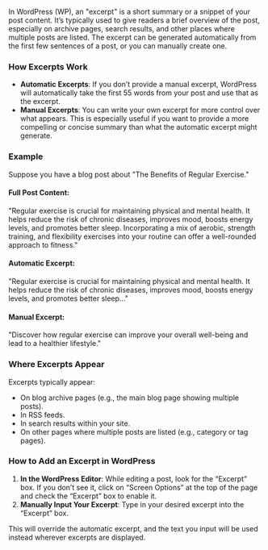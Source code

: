 In WordPress (WP), an "excerpt" is a short summary or a snippet of your post content. It’s typically used to give readers a brief overview of the post, especially on archive pages, search results, and other places where multiple posts are listed. The excerpt can be generated automatically from the first few sentences of a post, or you can manually create one.

### How Excerpts Work
- **Automatic Excerpts**: If you don’t provide a manual excerpt, WordPress will automatically take the first 55 words from your post and use that as the excerpt.
- **Manual Excerpts**: You can write your own excerpt for more control over what appears. This is especially useful if you want to provide a more compelling or concise summary than what the automatic excerpt might generate.

### Example
Suppose you have a blog post about "The Benefits of Regular Exercise."

#### Full Post Content:
"Regular exercise is crucial for maintaining physical and mental health. It helps reduce the risk of chronic diseases, improves mood, boosts energy levels, and promotes better sleep. Incorporating a mix of aerobic, strength training, and flexibility exercises into your routine can offer a well-rounded approach to fitness."

#### Automatic Excerpt:
"Regular exercise is crucial for maintaining physical and mental health. It helps reduce the risk of chronic diseases, improves mood, boosts energy levels, and promotes better sleep…"

#### Manual Excerpt:
"Discover how regular exercise can improve your overall well-being and lead to a healthier lifestyle."

### Where Excerpts Appear
Excerpts typically appear:
- On blog archive pages (e.g., the main blog page showing multiple posts).
- In RSS feeds.
- In search results within your site.
- On other pages where multiple posts are listed (e.g., category or tag pages).

### How to Add an Excerpt in WordPress
1. **In the WordPress Editor**: While editing a post, look for the “Excerpt” box. If you don’t see it, click on “Screen Options” at the top of the page and check the “Excerpt” box to enable it.
2. **Manually Input Your Excerpt**: Type in your desired excerpt into the “Excerpt” box.

This will override the automatic excerpt, and the text you input will be used instead wherever excerpts are displayed.
